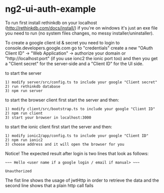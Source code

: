 # ng2-ui-auth-example
To run first install rethinkdb on your localhost (http://rethinkdb.com/docs/install/)
if you're on windows it's just an exe file you need to run (no system files changes, no messy installer/uninstaller).

To create a google client id & secret you need to login to console.developers.google.com go to "credentials" create a new "OAuth Client ID" -> "Web Application" -> authorize your domain or "http://localhost:port" (if you use ionc2 the ionic port too) and then you get a "Client secret" for the server-side and a "Client ID" for the UI side.

to start the server
```
1) modify server/src/config.ts to include your google "Client secret"
2) run rethinkdb database
3) npm run server
```
to start the browser client first start the server and then:
```
1) modify client/src/bootstrap.ts to include your google "Client ID"
2) npm run client
3) start your browser in localhost:3000
```
to start the ionic client first start the server and then:
```
1) modify ionic2/app/config.ts to include your google "Client ID"
2) npm run ionic2
3) choose address and it will open the browser for you
```

Notice!
The expected result after login is two lines that look as follows:
```
~~~ Hello <user name if a google login / email if manual> ~~~

Unauthorized
```
The fist line shows the usage of jwtHttp in order to retrieve the data and the second line shows that a plain http call fails

